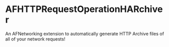 AFHTTPRequestOperationHARchiver
===============================

An AFNetworking extension to automatically generate HTTP Archive files of all of your network requests!